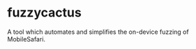 fuzzycactus
===========

A tool which automates and simplifies the on-device fuzzing of MobileSafari.
